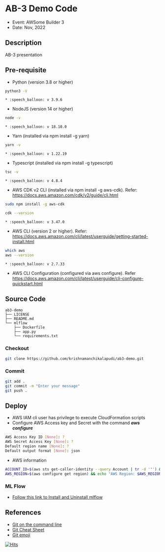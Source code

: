 # AB-3 Demo Code

* Event: AWSome Builder 3
* Date: Nov, 2022

## Description
AB-3 presentation

## Pre-requisite
* Python (version 3.8 or higher)
```bash
python3 -V
```
    * :speech_balloon: v 3.9.6
* NodeJS (version 14 or higher)
```bash
node -v
```
    * :speech_balloon: v 18.10.0 
* Yarn (installed via npm install -g yarn)
```bash
yarn -v
```
    * :speech_balloon: v 1.22.19
* Typescript (installed via npm install -g typescript)
```bash
tsc -v
```
    * :speech_balloon: v 4.8.4
* AWS CDK v2 CLI (installed via npm install -g aws-cdk). Refer: https://docs.aws.amazon.com/cdk/v2/guide/cli.html
```bash
sudo npm install -g aws-cdk

cdk --version
```
    * :speech_balloon: v 3.47.0
* AWS CLI (version 2 or higher). Refer: https://docs.aws.amazon.com/cli/latest/userguide/getting-started-install.html
```bash
which aws
aws --version
```
    * :speech_balloon: v 2.7.33
* AWS CLI Configuration (configured via aws configure). Refer https://docs.aws.amazon.com/cli/latest/userguide/cli-configure-quickstart.html

## Source Code
```
ab3-demo
├── LICENSE
├── README.md
└── mlflow
    ├── Dockerfile
    ├── app.py
    └── requirements.txt
```

### Checkout
```bash
git clone https://github.com/krishnamanchikalapudi/ab3-demo.git
```

### Commit
```bash
git add .
git commit -m "Enter your message"
git push .
```


## Deploy
- AWS IAM cli user has privilege to execute CloudFormation scripts
- Configure AWS Access key and Secret with the command _**aws configure**_
```bash
AWS Access Key ID [None]: ?                
AWS Secret Access Key [None]: ?
Default region name [None]: ?
Default output format [None]: json 
```
- AWS information
```bash
ACCOUNT_ID=$(aws sts get-caller-identity --query Account | tr -d '"') && echo "AWS Account: $ACCOUNT_ID"
AWS_REGION=$(aws configure get region) && echo "AWS Region: $AWS_REGION"
```
### ML Flow
* [Follow this link to Install and Uninstall mlflow](mlflow/README.md) 




## References
- [Git on the command line](https://docs.gitlab.com/ee/gitlab-basics/start-using-git.html)
- [Git Cheat Sheet](https://about.gitlab.com/images/press/git-cheat-sheet.pdf)
- [Git emoji](https://github.com/ikatyang/emoji-cheat-sheet/blob/master/README.md)


[![Hits](https://hits.seeyoufarm.com/api/count/incr/badge.svg?url=https%3A%2F%2Fgithub.com%2Fkrishnamanchikalapudi&count_bg=%2379C83D&title_bg=%23555555&icon=github.svg&icon_color=%23E7E7E7&title=hits&edge_flat=false)](https://github.com/krishnamanchikalapudi)
